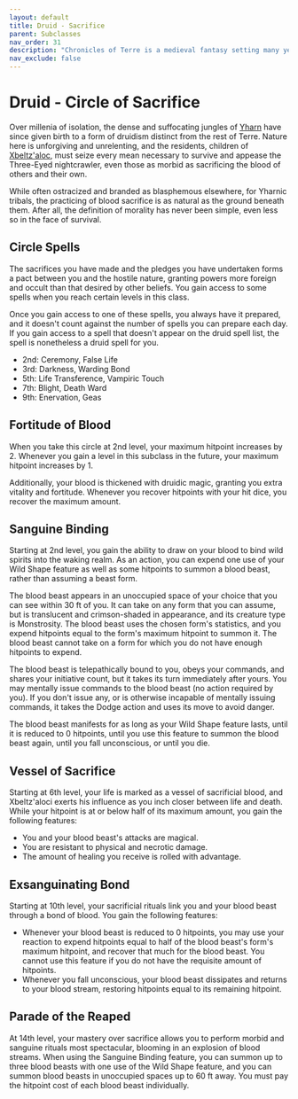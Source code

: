 ```yaml
---
layout: default
title: Druid - Sacrifice
parent: Subclasses
nav_order: 31
description: "Chronicles of Terre is a medieval fantasy setting many years in the writing."
nav_exclude: false
---
```


# Druid - Circle of Sacrifice

Over millenia of isolation, the dense and suffocating jungles of [Yharn](../region/Yharn) have since given birth to a form of druidism distinct from the rest of Terre. Nature here is unforgiving and unrelenting, and the residents, children of [Xbeltz'aloc](../religion/patronus/Xbeltz'aloc), must seize every mean necessary to survive and appease the Three-Eyed nightcrawler, even those as morbid as sacrificing the blood of others and their own. 

While often ostracized and branded as blasphemous elsewhere, for Yharnic tribals, the practicing of blood sacrifice is as natural as the ground beneath them. After all, the definition of morality has never been simple, even less so in the face of survival.

## Circle Spells

The sacrifices you have made and the pledges you have undertaken forms a pact between you and the hostile nature, granting powers more foreign and occult than that desired by other beliefs. You gain access to some spells when you reach certain levels in this class.

Once you gain access to one of these spells, you always have it prepared, and it doesn't count against the number of spells you can prepare each day. If you gain access to a spell that doesn't appear on the druid spell list, the spell is nonetheless a druid spell for you.

- 2nd: Ceremony, False Life
- 3rd: Darkness, Warding Bond
- 5th: Life Transference, Vampiric Touch
- 7th: Blight, Death Ward
- 9th: Enervation, Geas

## Fortitude of Blood

When you take this circle at 2nd level, your maximum hitpoint increases by 2. Whenever you gain a level in this subclass in the future, your maximum hitpoint increases by 1.

Additionally, your blood is thickened with druidic magic, granting you extra vitality and fortitude. Whenever you recover hitpoints with your hit dice, you recover the maximum amount.

## Sanguine Binding

Starting at 2nd level, you gain the ability to draw on your blood to bind wild spirits into the waking realm. As an action, you can expend one use of your Wild Shape feature as well as some hitpoints to summon a blood beast, rather than assuming a beast form.

The blood beast appears in an unoccupied space of your choice that you can see within 30 ft of you. It can take on any form that you can assume, but is translucent and crimson-shaded in appearance, and its creature type is Monstrosity. The blood beast uses the chosen form's statistics, and you expend hitpoints equal to the form's maximum hitpoint to summon it. The blood beast cannot take on a form for which you do not have enough hitpoints to expend.

The blood beast is telepathically bound to you, obeys your commands, and shares your initiative count, but it takes its turn immediately after yours. You may mentally issue commands to the blood beast (no action required by you). If you don't issue any, or is otherwise incapable of mentally issuing commands, it takes the Dodge action and uses its move to avoid danger.

The blood beast manifests for as long as your Wild Shape feature lasts, until it is reduced to 0 hitpoints, until you use this feature to summon the blood beast again, until you fall unconscious, or until you die.

## Vessel of Sacrifice

Starting at 6th level, your life is marked as a vessel of sacrificial blood, and Xbeltz'aloci exerts his influence as you inch closer between life and death. While your hitpoint is at or below half of its maximum amount, you gain the following features:
- You and your blood beast's attacks are magical.
- You are resistant to physical and necrotic damage.
- The amount of healing you receive is rolled with advantage.

## Exsanguinating Bond

Starting at 10th level, your sacrificial rituals link you and your blood beast through a bond of blood. You gain the following features:
- Whenever your blood beast is reduced to 0 hitpoints, you may use your reaction to expend hitpoints equal to half of the blood beast's form's maximum hitpoint, and recover that much for the blood beast. You cannot use this feature if you do not have the requisite amount of hitpoints.
- Whenever you fall unconscious, your blood beast dissipates and returns to your blood stream, restoring hitpoints equal to its remaining hitpoint.

## Parade of the Reaped

At 14th level, your mastery over sacrifice allows you to perform morbid and sanguine rituals most spectacular, blooming in an explosion of blood streams. When using the Sanguine Binding feature, you can summon up to three blood beasts with one use of the Wild Shape feature, and you can summon blood beasts in unoccupied spaces up to 60 ft away. You must pay the hitpoint cost of each blood beast individually. 